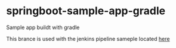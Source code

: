 # springboot-sample-app-gradle
Sample app buildt with gradle

This brance is used with the jenkins pipeline sameple located [here](https://github.com/tjololo/spring-boot-openshift-pipeline/tree/master/cicd-pipeline-with-gogs)